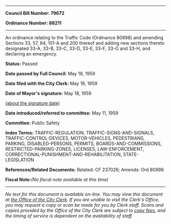

********

**Council Bill Number: 79672**
   
**Ordinance Number: 88211**
********

 An ordinance relating to the Traffic Code (Ordinance 80998) and amending Sections 33, 57, 84, 101-A and 200 thereof and adding new sections thereto designated 33-A, 33-B, 33-C, 33-D, 33-E, 33-F, 33-G and 33-H, and declaring an emergency.

**Status:** Passed
   
**Date passed by Full Council:** May 18, 1959
   
**Date filed with the City Clerk:** May 18, 1959
   
**Date of Mayor's signature:** May 18, 1959
   
[(about the signature date)](/~public/approvaldate.htm)
   
   
   
**Date introduced/referred to committee:** May 11, 1959
   
**Committee:** Public Safety
   
   
**Index Terms:** TRAFFIC-REGULATION, TRAFFIC-SIGNS-AND-SIGNALS, TRAFFIC-CONTROL-DEVICES, MOTOR-VEHICLES, PEDESTRIANS, PARKING, DISABLED-PERSONS, PERMITS, BOARDS-AND-COMMISSIONS, RESTRICTED-PARKING-ZONES, LICENSES, LAW-ENFORCEMENT, CORRECTIONAL-PUNISHMENT-AND-REHABILITATION, STATE-LEGISLATION

**References/Related Documents:** Related: CF 237026; Amends: Ord 80998

**Fiscal Note:**_(No fiscal note available at this time)_
********

_No text for this document is available on-line. You may view this document at [the Office of the City Clerk](http://www.seattle.gov/leg/clerk/contactUs.htm). If you are unable to visit the Clerk's Office, you may request a copy or scan be made for you by Clerk staff. Scans and copies provided by the Office of the City Clerk are subject to [copy fees](http://clerk.seattle.gov/~public/clerkfees.htm), and the timing of service is dependent on the availability of staff._

